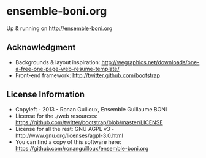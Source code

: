 ensemble-boni.org
=================

Up & running on http://ensemble-boni.org


Acknowledgment
--------------

* Backgrounds & layout inspiration: http://wegraphics.net/downloads/one-a-free-one-page-web-resume-template/
* Front-end framework: http://twitter.github.com/bootstrap


License Information
-------------------

* Copyleft - 2013 - Ronan Guilloux, Ensemble Guillaume BONI
* License for the ./web resources: https://github.com/twitter/bootstrap/blob/master/LICENSE
* License for all the rest: GNU AGPL v3 - http://www.gnu.org/licenses/agpl-3.0.html
* You can find a copy of this software here: https://github.com/ronanguilloux/ensemble-boni.org


